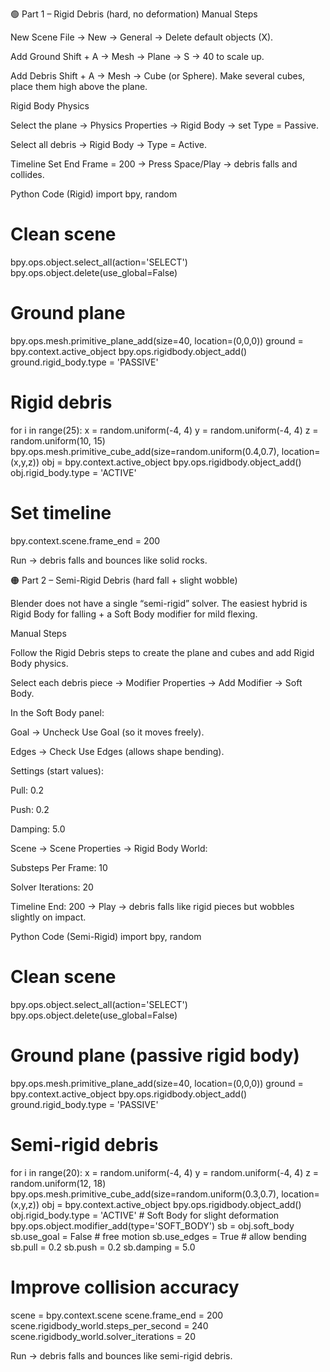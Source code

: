 🟢 Part 1 – Rigid Debris (hard, no deformation)
Manual Steps

New Scene
File → New → General → Delete default objects (X).

Add Ground
Shift + A → Mesh → Plane → S → 40 to scale up.

Add Debris
Shift + A → Mesh → Cube (or Sphere).
Make several cubes, place them high above the plane.

Rigid Body Physics

Select the plane → Physics Properties → Rigid Body → set Type = Passive.

Select all debris → Rigid Body → Type = Active.

Timeline
Set End Frame = 200 → Press Space/Play → debris falls and collides.

Python Code (Rigid)
import bpy, random

# Clean scene
bpy.ops.object.select_all(action='SELECT')
bpy.ops.object.delete(use_global=False)

# Ground plane
bpy.ops.mesh.primitive_plane_add(size=40, location=(0,0,0))
ground = bpy.context.active_object
bpy.ops.rigidbody.object_add()
ground.rigid_body.type = 'PASSIVE'

# Rigid debris
for i in range(25):
    x = random.uniform(-4, 4)
    y = random.uniform(-4, 4)
    z = random.uniform(10, 15)
    bpy.ops.mesh.primitive_cube_add(size=random.uniform(0.4,0.7), location=(x,y,z))
    obj = bpy.context.active_object
    bpy.ops.rigidbody.object_add()
    obj.rigid_body.type = 'ACTIVE'

# Set timeline
bpy.context.scene.frame_end = 200

Run → debris falls and bounces like solid rocks.


🟠 Part 2 – Semi-Rigid Debris (hard fall + slight wobble)

Blender does not have a single “semi-rigid” solver.
The easiest hybrid is Rigid Body for falling + a Soft Body modifier for mild flexing.

Manual Steps

Follow the Rigid Debris steps to create the plane and cubes and add Rigid Body physics.

Select each debris piece → Modifier Properties → Add Modifier → Soft Body.

In the Soft Body panel:

Goal → Uncheck Use Goal (so it moves freely).

Edges → Check Use Edges (allows shape bending).

Settings (start values):

Pull: 0.2

Push: 0.2

Damping: 5.0

Scene → Scene Properties → Rigid Body World:

Substeps Per Frame: 10

Solver Iterations: 20

Timeline End: 200 → Play → debris falls like rigid pieces but wobbles slightly on impact.

Python Code (Semi-Rigid)
import bpy, random

# Clean scene
bpy.ops.object.select_all(action='SELECT')
bpy.ops.object.delete(use_global=False)

# Ground plane (passive rigid body)
bpy.ops.mesh.primitive_plane_add(size=40, location=(0,0,0))
ground = bpy.context.active_object
bpy.ops.rigidbody.object_add()
ground.rigid_body.type = 'PASSIVE'

# Semi-rigid debris
for i in range(20):
    x = random.uniform(-4, 4)
    y = random.uniform(-4, 4)
    z = random.uniform(12, 18)
    bpy.ops.mesh.primitive_cube_add(size=random.uniform(0.3,0.7), location=(x,y,z))
    obj = bpy.context.active_object
    bpy.ops.rigidbody.object_add()
    obj.rigid_body.type = 'ACTIVE'
    # Soft Body for slight deformation
    bpy.ops.object.modifier_add(type='SOFT_BODY')
    sb = obj.soft_body
    sb.use_goal = False      # free motion
    sb.use_edges = True      # allow bending
    sb.pull = 0.2
    sb.push = 0.2
    sb.damping = 5.0

# Improve collision accuracy
scene = bpy.context.scene
scene.frame_end = 200
scene.rigidbody_world.steps_per_second = 240
scene.rigidbody_world.solver_iterations = 20

Run → debris falls and bounces like semi-rigid debris.
